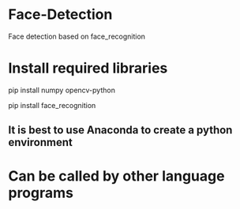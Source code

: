 # Face-Detection
Face detection based on face_recognition

# Install required libraries

pip install numpy opencv-python

pip install face_recognition

## It is best to use Anaconda to create a python environment
# Can be called by other language programs
